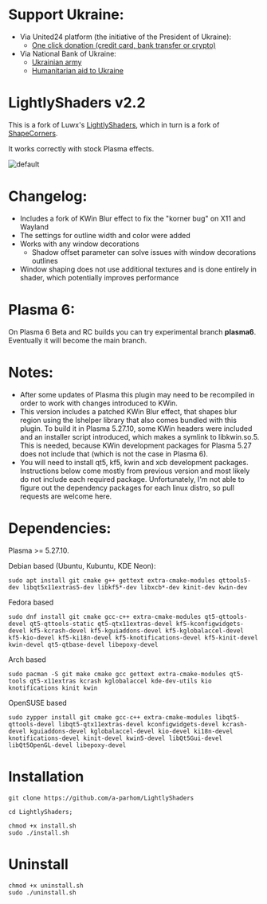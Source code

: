 # Support Ukraine:
  - Via United24 platform (the initiative of the President of Ukraine):
    - [One click donation (credit card, bank transfer or crypto)](https://u24.gov.ua/)
  - Via National Bank of Ukraine:
    - [Ukrainian army](https://bank.gov.ua/en/about/support-the-armed-forces)
    - [Humanitarian aid to Ukraine](https://bank.gov.ua/en/about/humanitarian-aid-to-ukraine)

# LightlyShaders v2.2
 This is a fork of Luwx's [LightlyShaders](https://github.com/Luwx/LightlyShaders), which in turn is a fork of [ShapeCorners](https://sourceforge.net/projects/shapecorners/).  

 It works correctly with stock Plasma effects.

 ![default](https://github.com/a-parhom/LightlyShaders/blob/master/screenshot.png)

# Changelog:
  - Includes a fork of KWin Blur effect to fix the "korner bug" on X11 and Wayland
  - The settings for outline width and color were added
  - Works with any window decorations
    - Shadow offset parameter can solve issues with window decorations outlines
  - Window shaping does not use additional textures and is done entirely in shader, which potentially improves performance

# Plasma 6:
On Plasma 6 Beta and RC builds you can try experimental branch **plasma6**. Eventually it will become the main branch.

# Notes:
  - After some updates of Plasma this plugin may need to be recompiled in order to work with changes introduced to KWin.
  - This version includes a patched KWin Blur effect, that shapes blur region using the lshelper library that also comes bundled with this plugin. To build it in Plasma 5.27.10, some KWin headers were included and an installer script introduced, which makes a symlink to libkwin.so.5. This is needed, because KWin development packages for Plasma 5.27 does not include that (which is not the case in Plasma 6).
  - You will need to install qt5, kf5, kwin and xcb development packages. Instructions below come mostly from previous version and most likely do not include each required package. Unfortunately, I'm not able to figure out the dependency packages for each linux distro, so pull requests are welcome here.

# Dependencies:
 
Plasma >= 5.27.10.
 
Debian based (Ubuntu, Kubuntu, KDE Neon):
```
sudo apt install git cmake g++ gettext extra-cmake-modules qttools5-dev libqt5x11extras5-dev libkf5*-dev libxcb*-dev kinit-dev kwin-dev 
```
Fedora based
```
sudo dnf install git cmake gcc-c++ extra-cmake-modules qt5-qttools-devel qt5-qttools-static qt5-qtx11extras-devel kf5-kconfigwidgets-devel kf5-kcrash-devel kf5-kguiaddons-devel kf5-kglobalaccel-devel kf5-kio-devel kf5-ki18n-devel kf5-knotifications-devel kf5-kinit-devel kwin-devel qt5-qtbase-devel libepoxy-devel
```
Arch based
```
sudo pacman -S git make cmake gcc gettext extra-cmake-modules qt5-tools qt5-x11extras kcrash kglobalaccel kde-dev-utils kio knotifications kinit kwin
```
OpenSUSE based
```
sudo zypper install git cmake gcc-c++ extra-cmake-modules libqt5-qttools-devel libqt5-qtx11extras-devel kconfigwidgets-devel kcrash-devel kguiaddons-devel kglobalaccel-devel kio-devel ki18n-devel knotifications-devel kinit-devel kwin5-devel libQt5Gui-devel libQt5OpenGL-devel libepoxy-devel
```

# Installation
```
git clone https://github.com/a-parhom/LightlyShaders

cd LightlyShaders;

chmod +x install.sh
sudo ./install.sh
```

# Uninstall
```
chmod +x uninstall.sh
sudo ./uninstall.sh
```
